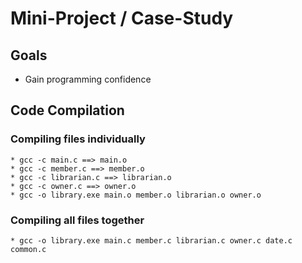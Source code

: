 # Mini-Project / Case-Study

## Goals
* Gain programming confidence

## Code Compilation

### Compiling files individually
	* gcc -c main.c ==> main.o
	* gcc -c member.c ==> member.o
	* gcc -c librarian.c ==> librarian.o
	* gcc -c owner.c ==> owner.o
	* gcc -o library.exe main.o member.o librarian.o owner.o

### Compiling all files together
	* gcc -o library.exe main.c member.c librarian.c owner.c date.c common.c
